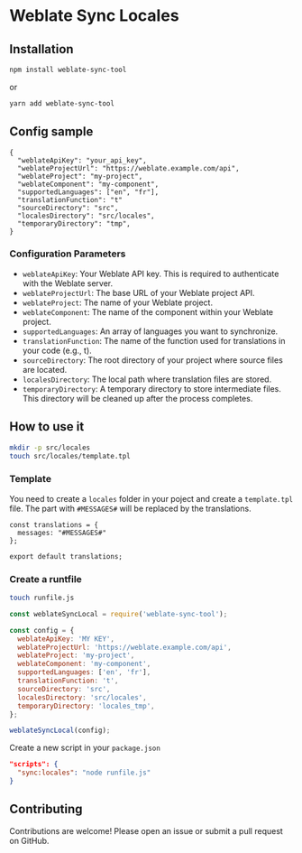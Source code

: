 # Weblate Sync Locales

## Installation

```sh
npm install weblate-sync-tool
```

or

```sh
yarn add weblate-sync-tool
```

## Config sample

```
{
  "weblateApiKey": "your_api_key",
  "weblateProjectUrl": "https://weblate.example.com/api",
  "weblateProject": "my-project",
  "weblateComponent": "my-component",
  "supportedLanguages": ["en", "fr"],
  "translationFunction": "t"
  "sourceDirectory": "src",
  "localesDirectory": "src/locales",
  "temporaryDirectory": "tmp",
}
```

### Configuration Parameters

- `weblateApiKey`: Your Weblate API key. This is required to authenticate with the Weblate server.
- `weblateProjectUrl`: The base URL of your Weblate project API.
- `weblateProject`: The name of your Weblate project.
- `weblateComponent`: The name of the component within your Weblate project.
- `supportedLanguages`: An array of languages you want to synchronize.
- `translationFunction`: The name of the function used for translations in your code (e.g., t).
- `sourceDirectory`: The root directory of your project where source files are located.
- `localesDirectory`: The local path where translation files are stored.
- `temporaryDirectory`: A temporary directory to store intermediate files. This directory will be cleaned up after the process completes.

## How to use it

```sh
mkdir -p src/locales
touch src/locales/template.tpl
```

### Template

You need to create a `locales` folder in your poject and create a `template.tpl` file.
The part with `#MESSAGES#` will be replaced by the translations.

```
const translations = {
  messages: "#MESSAGES#"
};

export default translations;
```

### Create a runtfile

```sh
touch runfile.js
```

```js
const weblateSyncLocal = require('weblate-sync-tool');

const config = {
  weblateApiKey: 'MY KEY',
  weblateProjectUrl: 'https://weblate.example.com/api',
  weblateProject: 'my-project',
  weblateComponent: 'my-component',
  supportedLanguages: ['en', 'fr'],
  translationFunction: 't',
  sourceDirectory: 'src',
  localesDirectory: 'src/locales',
  temporaryDirectory: 'locales_tmp',
};

weblateSyncLocal(config);
```

Create a new script in your `package.json`

```json
"scripts": {
  "sync:locales": "node runfile.js"
}
```

## Contributing

Contributions are welcome! Please open an issue or submit a pull request on GitHub.
